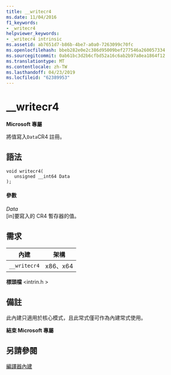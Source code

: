 ```yaml
---
title: __writecr4
ms.date: 11/04/2016
f1_keywords:
- _writecr4
helpviewer_keywords:
- _writecr4 intrinsic
ms.assetid: ab7651d7-b86b-4be7-a0a0-7263099c70fc
ms.openlocfilehash: bbeb282e0e2c386d95009bef277546a260057334
ms.sourcegitcommit: 0ab61bc3d2b6cfbd52a16c6ab2b97a8ea1864f12
ms.translationtype: MT
ms.contentlocale: zh-TW
ms.lasthandoff: 04/23/2019
ms.locfileid: "62389953"
---
```

# <a name="writecr4"></a>__writecr4

**Microsoft 專屬**

將值寫入`Data`CR4 註冊。

## <a name="syntax"></a>語法

```
void writecr4(
   unsigned __int64 Data
);
```

#### <a name="parameters"></a>參數

*Data*<br/>
[in]要寫入的 CR4 暫存器的值。

## <a name="requirements"></a>需求

|內建|架構|
|---------------|------------------|
|`__writecr4`|x86、x64|

**標頭檔** \<intrin.h >

## <a name="remarks"></a>備註

此內建只適用於核心模式，且此常式僅可作為內建常式使用。

**結束 Microsoft 專屬**

## <a name="see-also"></a>另請參閱

[編譯器內建](../intrinsics/compiler-intrinsics.md)